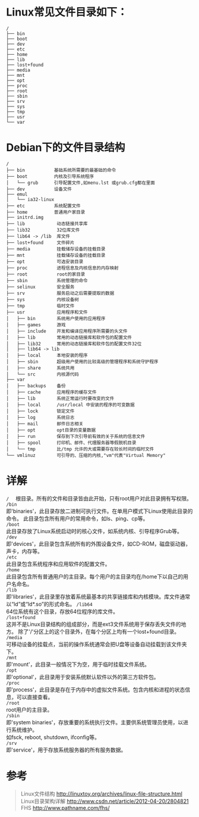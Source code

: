# Linux常见文件目录如下：

```text
/
├── bin
├── boot
├── dev
├── etc
├── home
├── lib
├── lost+found
├── media
├── mnt
├── opt
├── proc
├── root
├── sbin
├── srv
├── sys
├── tmp
├── usr
└── var
```

# Debian下的文件目录结构

```text
/
├── bin           基础系统所需要的最基础的命令
├── boot          内核及引导系统程序
│   └── grub      引导配置文件,如menu.lst 或grub.cfg都在里面
├── dev           设备文件
├── emul         
│   └── ia32-linux
├── etc           系统配置文件
├── home          普通用户家目录
├── initrd.img   
├── lib            动态链接共享库
├── lib32          32位库文件
├── lib64 -> /lib  库文件
├── lost+found     文件碎片
├── media          挂载储存设备的挂载目录
├── mnt            挂载储存设备的挂载目录
├── opt            可选安装目录
├── proc           进程信息及内核信息的内存映射
├── root           root的家目录
├── sbin           系统管理的命令
├── selinux        安全服务
├── srv            服务启动之后需要提取的数据
├── sys            内核设备树
├── tmp            临时文件
├── usr            应用程序和文件
│   ├── bin        系统用户使用的应用程序
│   ├── games      游戏
│   ├── include    开发和编译应用程序所需要的头文件 
│   ├── lib        常用的动态链接库和软件包的配置文件
│   ├── lib32      常用的动态链接库和软件包的配置文件32位
│   ├── lib64 -> lib
│   ├── local      本地安装的程序
│   ├── sbin       超级用户使用的比较高级的管理程序和系统守护程序
│   ├── share      系统共用
│   └── src        内核源代码
├── var
│   ├── backups    备份
│   ├── cache      应用程序的缓存文件
│   ├── lib        系统正常运行时要改变的文件
│   ├── local      /usr/local 中安装的程序的可变数据
│   ├── lock       锁定文件
│   ├── log        系统日志
│   ├── mail       邮件日志相关
│   ├── opt        opt目录的变量数据
│   ├── run        保存到下次引导前有效的关于系统的信息文件
│   ├── spool      打印机、邮件、代理服务器等假脱机目录
│   └── tmp        比/tmp 允许的大或需要存在较长时间的临时文件
└── vmlinuz        可引导的、压缩的内核,"vm"代表"Virtual Memory"
```

# 详解
`/  `
    根目录。所有的文件和目录皆由此开始，只有root用户对此目录拥有写权限。  
`/bin`  
    即'binaries'，此目录存放二进制可执行文件。在单用户模式下Linux使用此目录的命令。
    此目录包含所有用户的常用命令，如ls、ping、cp等。  
`/boot`  
    此目录存放了Linux系统启动时的核心文件，如系统内核、引导程序Grub等。
`/dev`  
    即'devices'，此目录包含系统所有的外围设备文件，如CD-ROM，磁盘驱动器，声卡，内存等。  
`/etc`  
    此目录包含系统程序和应用软件的配置文件。  
`/home`  
    此目录包含所有普通用户的主目录。每个用户的主目录均在/home下以自己的用户名命名。  
`/lib`  
    即'libraries'，此目录里存放着系统最基本的共享链接库和内核模块。库文件通常以“ld”或“ld*.so”的形式命名。
`/lib64`  
    64位系统有这个目录，存放64位程序的库文件。  
`/lost+found`  
    这并不是Linux目录结构的组成部分，而是ext3文件系统用于保存丢失文件的地方。
    除了'/'分区上的这个目录外，在每个分区上均有一个lost+found目录。  
`/media`  
    可移动设备的挂载点，当前的操作系统通常会把U盘等设备自动挂载到该文件夹下。  
`/mnt`  
    即'mount'，此目录一般情况下为空，用于临时挂载文件系统。  
`/opt`  
    即'optional'，此目录用于安装系统默认软件以外的第三方软件包。  
`/proc`  
    即'process'，此目录是存在于内存中的虚拟文件系统。包含内核和进程的状态信息，可以直接查看。  
`/root`  
    root用户的主目录。  
`/sbin`  
    即'system binaries'，存放重要的系统执行文件。主要供系统管理员使用，以进行系统维护。  
    如fsck, reboot, shutdown, ifconfig等。  
`/srv`  
    即'service'，用于存放系统服务器的所有服务数据。

# 参考

> Linux文件结构 http://linuxtoy.org/archives/linux-file-structure.html  
> Linux目录架构详解 http://www.csdn.net/article/2012-04-20/2804821  
> FHS http://www.pathname.com/fhs/ 
